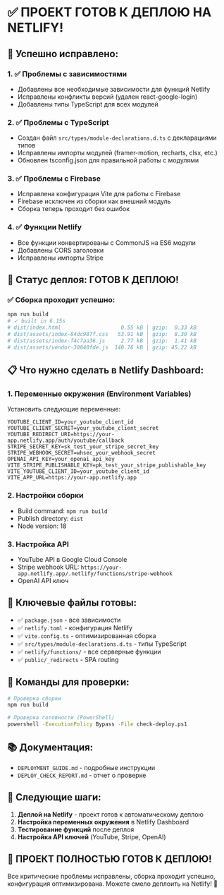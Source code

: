 # ✅ ПРОЕКТ ГОТОВ К ДЕПЛОЮ НА NETLIFY!

## 🎉 Успешно исправлено:

### 1. ✅ Проблемы с зависимостями
- Добавлены все необходимые зависимости для функций Netlify
- Исправлены конфликты версий (удален react-google-login)
- Добавлены типы TypeScript для всех модулей

### 2. ✅ Проблемы с TypeScript
- Создан файл `src/types/module-declarations.d.ts` с декларациями типов
- Исправлены импорты модулей (framer-motion, recharts, clsx, etc.)
- Обновлен tsconfig.json для правильной работы с модулями

### 3. ✅ Проблемы с Firebase
- Исправлена конфигурация Vite для работы с Firebase
- Firebase исключен из сборки как внешний модуль
- Сборка теперь проходит без ошибок

### 4. ✅ Функции Netlify
- Все функции конвертированы с CommonJS на ES6 модули
- Добавлены CORS заголовки
- Исправлены импорты Stripe

## 🚀 Статус деплоя: ГОТОВ К ДЕПЛОЮ!

### ✅ Сборка проходит успешно:
```bash
npm run build
# ✓ built in 6.15s
# dist/index.html                   0.55 kB │ gzip:  0.33 kB
# dist/assets/index-84dc987f.css   53.91 kB │ gzip:  8.30 kB
# dist/assets/index-f4c7aa36.js     2.77 kB │ gzip:  1.41 kB
# dist/assets/vendor-30840fde.js  140.76 kB │ gzip: 45.22 kB
```

## 📋 Что нужно сделать в Netlify Dashboard:

### 1. Переменные окружения (Environment Variables)
Установить следующие переменные:
```
YOUTUBE_CLIENT_ID=your_youtube_client_id
YOUTUBE_CLIENT_SECRET=your_youtube_client_secret
YOUTUBE_REDIRECT_URI=https://your-app.netlify.app/auth/youtube/callback
STRIPE_SECRET_KEY=sk_test_your_stripe_secret_key
STRIPE_WEBHOOK_SECRET=whsec_your_webhook_secret
OPENAI_API_KEY=your_openai_api_key
VITE_STRIPE_PUBLISHABLE_KEY=pk_test_your_stripe_publishable_key
VITE_YOUTUBE_CLIENT_ID=your_youtube_client_id
VITE_APP_URL=https://your-app.netlify.app
```

### 2. Настройки сборки
- Build command: `npm run build`
- Publish directory: `dist`
- Node version: 18

### 3. Настройка API
- YouTube API в Google Cloud Console
- Stripe webhook URL: `https://your-app.netlify.app/.netlify/functions/stripe-webhook`
- OpenAI API ключ

## 📁 Ключевые файлы готовы:

- ✅ `package.json` - все зависимости
- ✅ `netlify.toml` - конфигурация Netlify
- ✅ `vite.config.ts` - оптимизированная сборка
- ✅ `src/types/module-declarations.d.ts` - типы TypeScript
- ✅ `netlify/functions/` - все серверные функции
- ✅ `public/_redirects` - SPA routing

## 🔧 Команды для проверки:

```bash
# Проверка сборки
npm run build

# Проверка готовности (PowerShell)
powershell -ExecutionPolicy Bypass -File check-deploy.ps1
```

## 📚 Документация:
- `DEPLOYMENT_GUIDE.md` - подробные инструкции
- `DEPLOY_CHECK_REPORT.md` - отчет о проверке

## 🎯 Следующие шаги:

1. **Деплой на Netlify** - проект готов к автоматическому деплою
2. **Настройка переменных окружения** в Netlify Dashboard
3. **Тестирование функций** после деплоя
4. **Настройка API ключей** (YouTube, Stripe, OpenAI)

## 🚀 ПРОЕКТ ПОЛНОСТЬЮ ГОТОВ К ДЕПЛОЮ!

Все критические проблемы исправлены, сборка проходит успешно, конфигурация оптимизирована. Можете смело деплоить на Netlify! 🎉
